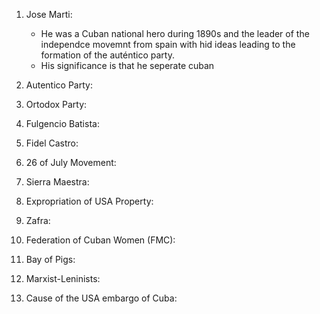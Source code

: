 1.  Jose Marti:
     - He was a Cuban national hero during 1890s and the leader of the independce movemnt from spain with hid ideas leading to the formation of the auténtico party.
     - His significance is that he seperate cuban 
2.  Autentico Party:
    
3.  Ortodox Party:
    
4.  Fulgencio Batista:
    
5.  Fidel Castro:
    
6.  26 of July Movement:
    
7.  Sierra Maestra:
    
8.  Expropriation of USA Property:
    
9.  Zafra:
    
10.  Federation of Cuban Women (FMC):
    
11.  Bay of Pigs:
    
12.  Marxist-Leninists:
    
13.  Cause of the USA embargo of Cuba:
<!--stackedit_data:
eyJoaXN0b3J5IjpbMTIwNTQxNjc2NSwtMTA1MDI0MDU2NV19
-->
